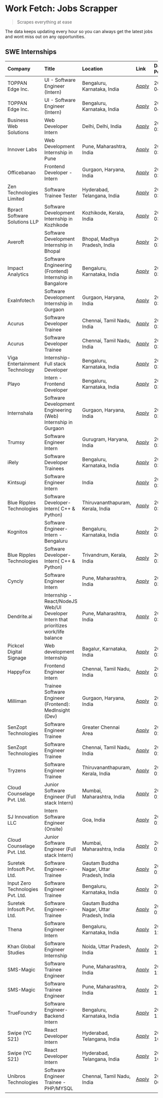 # Work Fetch: Jobs Scrapper
> Scrapes everything at ease

The data keeps updating every hour so you can always get the latest jobs and wont miss out on any opportunities.

## SWE Internships
<!--START_SECTION:workfetch-->
| Company                           | Title                                                                                | Location                                  | Link                                                                                                                                                                                                                                                                                                | Date Posted   |
|:----------------------------------|:-------------------------------------------------------------------------------------|:------------------------------------------|:----------------------------------------------------------------------------------------------------------------------------------------------------------------------------------------------------------------------------------------------------------------------------------------------------|:--------------|
| TOPPAN Edge Inc.                  | UI - Software Engineer (Intern)                                                      | Bengaluru, Karnataka, India               | [Apply](https://in.linkedin.com/jobs/view/ui-software-engineer-intern-at-toppan-edge-inc-3879345823?position=30&pageNum=0&refId=WYUYIotLtGoVXTzsNz5ZXg%3D%3D&trackingId=BXpW5xde06a1c9DZ334KmA%3D%3D&trk=public_jobs_jserp-result_search-card)                                                      | 2024-04-02    |
| TOPPAN Edge Inc.                  | UI - Software Engineer (Intern)                                                      | Bengaluru, Karnataka, India               | [Apply](https://in.linkedin.com/jobs/view/ui-software-engineer-intern-at-toppan-edge-inc-3879345823?position=6&pageNum=2&refId=8344kPbIMX7rv8J4lrV0Eg%3D%3D&trackingId=NmxQAWA1X4%2B2E2WUVAPioA%3D%3D&trk=public_jobs_jserp-result_search-card)                                                     | 2024-04-02    |
| Business Web Solutions            | Web Developer Intern                                                                 | Delhi, Delhi, India                       | [Apply](https://in.linkedin.com/jobs/view/web-developer-intern-at-business-web-solutions-3877537626?position=46&pageNum=0&refId=WYUYIotLtGoVXTzsNz5ZXg%3D%3D&trackingId=s0liy%2FdGaZAOICMnYBETvg%3D%3D&trk=public_jobs_jserp-result_search-card)                                                    | 2024-03-30    |
| Innover Labs                      | Web Development Internship in Pune                                                   | Pune, Maharashtra, India                  | [Apply](https://in.linkedin.com/jobs/view/web-development-internship-in-pune-at-innover-labs-3875494237?position=11&pageNum=0&refId=WYUYIotLtGoVXTzsNz5ZXg%3D%3D&trackingId=odQ%2B8K06bpqx3Q1OOFlcBw%3D%3D&trk=public_jobs_jserp-result_search-card)                                                | 2024-03-28    |
| Officebanao                       | Frontend Developer - Intern                                                          | Gurgaon, Haryana, India                   | [Apply](https://in.linkedin.com/jobs/view/frontend-developer-intern-at-officebanao-3871265915?position=15&pageNum=0&refId=WYUYIotLtGoVXTzsNz5ZXg%3D%3D&trackingId=ByQmaO%2FexFXbAboh%2F%2FvBRg%3D%3D&trk=public_jobs_jserp-result_search-card)                                                      | 2024-03-28    |
| Zen Technologies Limited          | Software Trainee Tester                                                              | Hyderabad, Telangana, India               | [Apply](https://in.linkedin.com/jobs/view/software-trainee-tester-at-zen-technologies-limited-3872036112?position=13&pageNum=0&refId=WYUYIotLtGoVXTzsNz5ZXg%3D%3D&trackingId=zmKL5%2B6VVIBJ0JuTrezRjA%3D%3D&trk=public_jobs_jserp-result_search-card)                                               | 2024-03-27    |
| Bpract Software Solutions LLP     | Software Development Internship in Kozhikode                                         | Kozhikode, Kerala, India                  | [Apply](https://in.linkedin.com/jobs/view/software-development-internship-in-kozhikode-at-bpract-software-solutions-llp-3874054300?position=22&pageNum=0&refId=WYUYIotLtGoVXTzsNz5ZXg%3D%3D&trackingId=uXbwZcfux7faIS5IhzEQ3Q%3D%3D&trk=public_jobs_jserp-result_search-card)                       | 2024-03-27    |
| Averoft                           | Software Development Internship in Bhopal                                            | Bhopal, Madhya Pradesh, India             | [Apply](https://in.linkedin.com/jobs/view/software-development-internship-in-bhopal-at-averoft-3874051550?position=53&pageNum=0&refId=WYUYIotLtGoVXTzsNz5ZXg%3D%3D&trackingId=HCfwVaXVveCnVJsMMzz6DA%3D%3D&trk=public_jobs_jserp-result_search-card)                                                | 2024-03-27    |
| Impact Analytics                  | Software Engineering (Frontend) Internship in Bangalore                              | Bengaluru, Karnataka, India               | [Apply](https://in.linkedin.com/jobs/view/software-engineering-frontend-internship-in-bangalore-at-impact-analytics-3872535077?position=6&pageNum=0&refId=WYUYIotLtGoVXTzsNz5ZXg%3D%3D&trackingId=qtze7sZRXvBoDB1%2BX1%2Fbzg%3D%3D&trk=public_jobs_jserp-result_search-card)                        | 2024-03-26    |
| ExaInfotech                       | Software Development Internship in Gurgaon                                           | Gurgaon, Haryana, India                   | [Apply](https://in.linkedin.com/jobs/view/software-development-internship-in-gurgaon-at-exainfotech-3872534185?position=18&pageNum=0&refId=WYUYIotLtGoVXTzsNz5ZXg%3D%3D&trackingId=hx9ZOZAwcJDlOjLjN4SPjA%3D%3D&trk=public_jobs_jserp-result_search-card)                                           | 2024-03-26    |
| Acurus                            | Software Developer Trainee                                                           | Chennai, Tamil Nadu, India                | [Apply](https://in.linkedin.com/jobs/view/software-developer-trainee-at-acurus-3871400616?position=26&pageNum=0&refId=WYUYIotLtGoVXTzsNz5ZXg%3D%3D&trackingId=uj0JToYaAM1sq%2Fi%2FEocd6A%3D%3D&trk=public_jobs_jserp-result_search-card)                                                            | 2024-03-26    |
| Acurus                            | Software Developer Trainee                                                           | Chennai, Tamil Nadu, India                | [Apply](https://in.linkedin.com/jobs/view/software-developer-trainee-at-acurus-3871400616?position=2&pageNum=2&refId=8344kPbIMX7rv8J4lrV0Eg%3D%3D&trackingId=iB3BVgU%2FARciCHtJ1GuzNA%3D%3D&trk=public_jobs_jserp-result_search-card)                                                               | 2024-03-26    |
| Viga Entertainment Technology     | Internship-Full stack Developer                                                      | Bengaluru, Karnataka, India               | [Apply](https://in.linkedin.com/jobs/view/internship-full-stack-developer-at-viga-entertainment-technology-3870669789?position=38&pageNum=0&refId=WYUYIotLtGoVXTzsNz5ZXg%3D%3D&trackingId=3OLHN3ld8CsuWu2YQyz4aA%3D%3D&trk=public_jobs_jserp-result_search-card)                                    | 2024-03-25    |
| Playo                             | Intern - Frontend Developer                                                          | Bengaluru, Karnataka, India               | [Apply](https://in.linkedin.com/jobs/view/intern-frontend-developer-at-playo-3864131172?position=8&pageNum=0&refId=WYUYIotLtGoVXTzsNz5ZXg%3D%3D&trackingId=z7QJHDVHjwz6BtQ3Xu%2FWEw%3D%3D&trk=public_jobs_jserp-result_search-card)                                                                 | 2024-03-22    |
| Internshala                       | Software Development Engineering (Web) Internship in Gurgaon                         | Gurgaon, Haryana, India                   | [Apply](https://in.linkedin.com/jobs/view/software-development-engineering-web-internship-in-gurgaon-at-internshala-3865617795?position=2&pageNum=0&refId=WYUYIotLtGoVXTzsNz5ZXg%3D%3D&trackingId=kifplt41kSjhRe6F0UaUMg%3D%3D&trk=public_jobs_jserp-result_search-card)                            | 2024-03-20    |
| Trumsy                            | Software Engineer Intern                                                             | Gurugram, Haryana, India                  | [Apply](https://in.linkedin.com/jobs/view/software-engineer-intern-at-trumsy-3864795201?position=41&pageNum=0&refId=WYUYIotLtGoVXTzsNz5ZXg%3D%3D&trackingId=XKwpEeEC48WMo6joULeA6g%3D%3D&trk=public_jobs_jserp-result_search-card)                                                                  | 2024-03-20    |
| iRely                             | Software Developer Trainees                                                          | Bengaluru, Karnataka, India               | [Apply](https://in.linkedin.com/jobs/view/software-developer-trainees-at-irely-3860566039?position=4&pageNum=0&refId=WYUYIotLtGoVXTzsNz5ZXg%3D%3D&trackingId=%2BNqBbbfxp1PBd5S8jHkHiA%3D%3D&trk=public_jobs_jserp-result_search-card)                                                               | 2024-03-18    |
| Kintsugi                          | Software Engineer Intern                                                             | India                                     | [Apply](https://in.linkedin.com/jobs/view/software-engineer-intern-at-kintsugi-3857074071?position=39&pageNum=0&refId=WYUYIotLtGoVXTzsNz5ZXg%3D%3D&trackingId=%2Bc%2FILS%2B6GEXS5pfimAHjfw%3D%3D&trk=public_jobs_jserp-result_search-card)                                                          | 2024-03-16    |
| Blue Ripples Technologies         | Software Developer- Intern( C++ & Python)                                            | Thiruvananthapuram, Kerala, India         | [Apply](https://in.linkedin.com/jobs/view/software-developer-intern-c%2B%2B-python-at-blue-ripples-technologies-3855594494?position=20&pageNum=0&refId=WYUYIotLtGoVXTzsNz5ZXg%3D%3D&trackingId=kascSRVbLd0WLug73GS9iA%3D%3D&trk=public_jobs_jserp-result_search-card)                               | 2024-03-14    |
| Kognitos                          | Software Engineer-Intern -Bengaluru                                                  | Bengaluru, Karnataka, India               | [Apply](https://in.linkedin.com/jobs/view/software-engineer-intern-bengaluru-at-kognitos-3855361239?position=9&pageNum=0&refId=WYUYIotLtGoVXTzsNz5ZXg%3D%3D&trackingId=oyJBN6COhydHSg3sG2FDWw%3D%3D&trk=public_jobs_jserp-result_search-card)                                                       | 2024-03-13    |
| Blue Ripples Technologies         | Software Developer- Intern( C++  & Python)                                           | Trivandrum, Kerala, India                 | [Apply](https://in.linkedin.com/jobs/view/software-developer-intern-c%2B%2B-python-at-blue-ripples-technologies-3856150730?position=19&pageNum=0&refId=WYUYIotLtGoVXTzsNz5ZXg%3D%3D&trackingId=EBZVWgKsdjtiSy4zNyWUgg%3D%3D&trk=public_jobs_jserp-result_search-card)                               | 2024-03-13    |
| Cyncly                            | Software Engineer Intern                                                             | Pune, Maharashtra, India                  | [Apply](https://in.linkedin.com/jobs/view/software-engineer-intern-at-cyncly-3853990178?position=21&pageNum=0&refId=WYUYIotLtGoVXTzsNz5ZXg%3D%3D&trackingId=sEZhLmXsOcgy8V1OHZQILQ%3D%3D&trk=public_jobs_jserp-result_search-card)                                                                  | 2024-03-13    |
| Dendrite.ai                       | Internship - React/NodeJS Web/UI Developer Intern that prioritizes work/life balance | Pune, Maharashtra, India                  | [Apply](https://in.linkedin.com/jobs/view/internship-react-nodejs-web-ui-developer-intern-that-prioritizes-work-life-balance-at-dendrite-ai-3853583200?position=40&pageNum=0&refId=WYUYIotLtGoVXTzsNz5ZXg%3D%3D&trackingId=xFaam%2FTaPmQBOpnTi00mhw%3D%3D&trk=public_jobs_jserp-result_search-card) | 2024-03-12    |
| Pickcel Digital Signage           | Web development Internship                                                           | Bagalur, Karnataka, India                 | [Apply](https://in.linkedin.com/jobs/view/web-development-internship-at-pickcel-digital-signage-3849506118?position=57&pageNum=0&refId=WYUYIotLtGoVXTzsNz5ZXg%3D%3D&trackingId=zPD07LV3Y%2FJO22zb%2FF7ZVg%3D%3D&trk=public_jobs_jserp-result_search-card)                                           | 2024-03-08    |
| HappyFox                          | Frontend Engineer Intern                                                             | Chennai, Tamil Nadu, India                | [Apply](https://in.linkedin.com/jobs/view/frontend-engineer-intern-at-happyfox-3848357951?position=48&pageNum=0&refId=WYUYIotLtGoVXTzsNz5ZXg%3D%3D&trackingId=%2FAHmqDWyi8wAsGqShTbSNw%3D%3D&trk=public_jobs_jserp-result_search-card)                                                              | 2024-03-07    |
| Milliman                          | Trainee Software Engineer (Frontend): MedInsight (Dev)                               | Gurgaon, Haryana, India                   | [Apply](https://in.linkedin.com/jobs/view/trainee-software-engineer-frontend-medinsight-dev-at-milliman-3792874280?position=12&pageNum=0&refId=WYUYIotLtGoVXTzsNz5ZXg%3D%3D&trackingId=wwgGwBlsSsZd7dnUKQFHuw%3D%3D&trk=public_jobs_jserp-result_search-card)                                       | 2024-03-01    |
| SenZopt Technologies              | Software Engineer Trainee                                                            | Greater Chennai Area                      | [Apply](https://in.linkedin.com/jobs/view/software-engineer-trainee-at-senzopt-technologies-3827688781?position=42&pageNum=0&refId=WYUYIotLtGoVXTzsNz5ZXg%3D%3D&trackingId=o6hjnSe2gaQfj18kxPtmbg%3D%3D&trk=public_jobs_jserp-result_search-card)                                                   | 2024-02-12    |
| SenZopt Technologies              | Software Engineer Trainee                                                            | Chennai, Tamil Nadu, India                | [Apply](https://in.linkedin.com/jobs/view/software-engineer-trainee-at-senzopt-technologies-3827686880?position=56&pageNum=0&refId=WYUYIotLtGoVXTzsNz5ZXg%3D%3D&trackingId=BrOGK4c1Z%2Fpe%2F5IYsC%2FC9Q%3D%3D&trk=public_jobs_jserp-result_search-card)                                             | 2024-02-12    |
| Tryzens                           | Software Engineer Trainee                                                            | Thiruvananthapuram, Kerala, India         | [Apply](https://in.linkedin.com/jobs/view/software-engineer-trainee-at-tryzens-3809363491?position=43&pageNum=0&refId=WYUYIotLtGoVXTzsNz5ZXg%3D%3D&trackingId=FiivENovTEXTw5T%2FONp%2BrA%3D%3D&trk=public_jobs_jserp-result_search-card)                                                            | 2024-01-18    |
| Cloud Counselage Pvt. Ltd.        | Junior Software Engineer (Full stack Intern)                                         | Mumbai, Maharashtra, India                | [Apply](https://in.linkedin.com/jobs/view/junior-software-engineer-full-stack-intern-at-cloud-counselage-pvt-ltd-3803132814?position=32&pageNum=0&refId=WYUYIotLtGoVXTzsNz5ZXg%3D%3D&trackingId=npD9BrMEcHxRe1vEs2QBIw%3D%3D&trk=public_jobs_jserp-result_search-card)                              | 2024-01-11    |
| SJ Innovation LLC                 | Intern Software Engineer (Onsite)                                                    | Goa, India                                | [Apply](https://in.linkedin.com/jobs/view/intern-software-engineer-onsite-at-sj-innovation-llc-3799959011?position=47&pageNum=0&refId=WYUYIotLtGoVXTzsNz5ZXg%3D%3D&trackingId=woTmzOUP8FoaitLZf9hm0Q%3D%3D&trk=public_jobs_jserp-result_search-card)                                                | 2024-01-11    |
| Cloud Counselage Pvt. Ltd.        | Junior Software Engineer (Full stack Intern)                                         | Mumbai, Maharashtra, India                | [Apply](https://in.linkedin.com/jobs/view/junior-software-engineer-full-stack-intern-at-cloud-counselage-pvt-ltd-3803132814?position=8&pageNum=2&refId=8344kPbIMX7rv8J4lrV0Eg%3D%3D&trackingId=8ltsVuxXeoqa%2FW8jCdLRjA%3D%3D&trk=public_jobs_jserp-result_search-card)                             | 2024-01-11    |
| Suretek Infosoft Pvt. Ltd.        | Software Engineer-Trainee                                                            | Gautam Buddha Nagar, Uttar Pradesh, India | [Apply](https://in.linkedin.com/jobs/view/software-engineer-trainee-at-suretek-infosoft-pvt-ltd-3800934643?position=28&pageNum=0&refId=WYUYIotLtGoVXTzsNz5ZXg%3D%3D&trackingId=Ac56LW4dyvpnEW3BE%2F5z0w%3D%3D&trk=public_jobs_jserp-result_search-card)                                             | 2024-01-09    |
| Input Zero Technologies Pvt. Ltd. | Software Engineer Trainee                                                            | Bengaluru, Karnataka, India               | [Apply](https://in.linkedin.com/jobs/view/software-engineer-trainee-at-input-zero-technologies-pvt-ltd-3800927643?position=35&pageNum=0&refId=WYUYIotLtGoVXTzsNz5ZXg%3D%3D&trackingId=nUzQpNZOXaPO1Aa5NRGDNw%3D%3D&trk=public_jobs_jserp-result_search-card)                                        | 2024-01-09    |
| Suretek Infosoft Pvt. Ltd.        | Software Engineer-Trainee                                                            | Gautam Buddha Nagar, Uttar Pradesh, India | [Apply](https://in.linkedin.com/jobs/view/software-engineer-trainee-at-suretek-infosoft-pvt-ltd-3800934643?position=4&pageNum=2&refId=8344kPbIMX7rv8J4lrV0Eg%3D%3D&trackingId=zwNmA1q%2F0heYHnD9GYtMcg%3D%3D&trk=public_jobs_jserp-result_search-card)                                              | 2024-01-09    |
| Thena                             | Software Engineer Intern                                                             | Bengaluru, Karnataka, India               | [Apply](https://in.linkedin.com/jobs/view/software-engineer-intern-at-thena-3778731751?position=24&pageNum=0&refId=WYUYIotLtGoVXTzsNz5ZXg%3D%3D&trackingId=WIlmqB7S%2F8c8k8JRa%2BjvWw%3D%3D&trk=public_jobs_jserp-result_search-card)                                                               | 2023-12-05    |
| Khan Global Studies               | Software Engineer Internship                                                         | Noida, Uttar Pradesh, India               | [Apply](https://in.linkedin.com/jobs/view/software-engineer-internship-at-khan-global-studies-3766942197?position=59&pageNum=0&refId=WYUYIotLtGoVXTzsNz5ZXg%3D%3D&trackingId=3ZHxRqm%2BgaT9MbFbNOLWBw%3D%3D&trk=public_jobs_jserp-result_search-card)                                               | 2023-11-27    |
| SMS-Magic                         | Software Trainee Engineer                                                            | Pune, Maharashtra, India                  | [Apply](https://in.linkedin.com/jobs/view/software-trainee-engineer-at-sms-magic-3761409781?position=34&pageNum=0&refId=WYUYIotLtGoVXTzsNz5ZXg%3D%3D&trackingId=bI3fGu8Xo5d9kva9eLcsaw%3D%3D&trk=public_jobs_jserp-result_search-card)                                                              | 2023-11-16    |
| SMS-Magic                         | Software Trainee Engineer                                                            | Pune, Maharashtra, India                  | [Apply](https://in.linkedin.com/jobs/view/software-trainee-engineer-at-sms-magic-3761409781?position=10&pageNum=2&refId=8344kPbIMX7rv8J4lrV0Eg%3D%3D&trackingId=CYUl%2FPKxmfyZErNEnNr%2Fqg%3D%3D&trk=public_jobs_jserp-result_search-card)                                                          | 2023-11-16    |
| TrueFoundry                       | Software Engineer-Backend Intern                                                     | Bengaluru, Karnataka, India               | [Apply](https://in.linkedin.com/jobs/view/software-engineer-backend-intern-at-truefoundry-3779508170?position=37&pageNum=0&refId=WYUYIotLtGoVXTzsNz5ZXg%3D%3D&trackingId=%2Fh7g8jJzNY1PTOUeBtOomA%3D%3D&trk=public_jobs_jserp-result_search-card)                                                   | 2023-11-10    |
| Swipe (YC S21)                    | React Developer Intern                                                               | Hyderabad, Telangana, India               | [Apply](https://in.linkedin.com/jobs/view/react-developer-intern-at-swipe-yc-s21-3737600089?position=25&pageNum=0&refId=WYUYIotLtGoVXTzsNz5ZXg%3D%3D&trackingId=I1%2BalfrcIX9S%2FrCZn%2BDqUA%3D%3D&trk=public_jobs_jserp-result_search-card)                                                        | 2023-10-13    |
| Swipe (YC S21)                    | React Developer Intern                                                               | Hyderabad, Telangana, India               | [Apply](https://in.linkedin.com/jobs/view/react-developer-intern-at-swipe-yc-s21-3737600089?position=1&pageNum=2&refId=8344kPbIMX7rv8J4lrV0Eg%3D%3D&trackingId=JPO%2B9yXtmiNzAxkWJO3YAg%3D%3D&trk=public_jobs_jserp-result_search-card)                                                             | 2023-10-13    |
| Unibros Technologies              | Software Engineer Trainee - PHP/MYSQL                                                | Chennai, Tamil Nadu, India                | [Apply](https://in.linkedin.com/jobs/view/software-engineer-trainee-php-mysql-at-unibros-technologies-3656599241?position=44&pageNum=0&refId=WYUYIotLtGoVXTzsNz5ZXg%3D%3D&trackingId=Qxt7wzoeK7Ge0wILdD2u%2Bw%3D%3D&trk=public_jobs_jserp-result_search-card)                                       | 2023-06-12    |
<!--END_SECTION:workfetch-->
